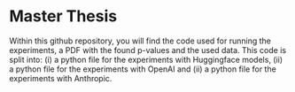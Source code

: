 # Master Thesis

Within this github repository, you will find the code used for running the experiments, a PDF with the found p-values and the used data.
This code is split into: (i) a python file for the experiments with Huggingface models, (ii) a python file for the experiments with OpenAI and (ii) a python file for the experiments with Anthropic.
